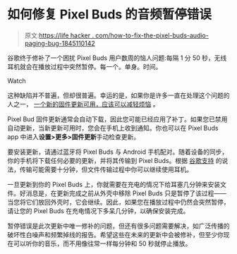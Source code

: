 # 如何修复 Pixel Buds 的音频暂停错误

> 原文:[https://life hacker . com/how-to-fix-the-pixel-buds-audio-paging-bug-1845110142](https://lifehacker.com/how-to-fix-the-pixel-buds-audio-pausing-bug-1845110142)

谷歌终于修补了一个困扰 Pixel Buds 用户数周的恼人问题:每隔 1 分 50 秒，无线耳机就会在播放过程中突然暂停。每一个。单身。时间。

Watch

这种缺陷并不普遍，但却很普遍。幸运的是，如果你是许多一直在处理这个问题的人之一， [一个新的固件更新可用，应该可以减轻烦恼](https://support.google.com/googlepixelbuds/thread/71558779?hl=en) 。

Pixel Bud 固件更新通常会自动下载，因此您可能已经应用了补丁。如果您已禁用自动更新，当新更新可用时，您会在手机上收到通知。你也可以在 Pixel Buds app 中进入**设置>更多>固件更新**手动检查更新。

要安装更新，请通过蓝牙将 Pixel Buds 与 Android 手机配对。随着设备的同步，你的手机将下载任何必要的更新，并将其传输到 Pixel Buds。根据 [谷歌支持](https://support.google.com/googlepixelbuds/answer/9642078?hl=en) 的说法，传输可能需要十分钟，但文件传输过程中你可以继续使用耳机。

一旦更新到你的 Pixel Buds 上，你就需要在充电的情况下给耳塞几分钟来安装文件。好消息是，在更新完成之前从外壳中移除 Pixel Buds 只是暂停了该过程——当您将它们放回外壳时，它会继续。因此，如果您在播放过程中仍然会突然暂停，请让您的 Pixel Buds 在充电情况下多呆几分钟，以确保安装完成。

暂停错误是此次更新中唯一修补的问题，但还有很多问题需要解决，如广泛传播的破坏性白噪声和频繁掉线的报告。希望这些在未来的更新中会被修补，但至少你现在可以听你的音乐，而不用像往常一样每分钟和 50 秒就停止播放。